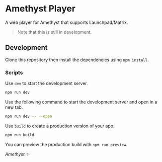 # Amethyst Player

A web player for Amethyst that supports Launchpad/Matrix.

> Note that this is still in development.

## Development

Clone this repository then install the dependencies using `npm install`.

### Scripts

Use `dev` to start the development server.

```bash
npm run dev
```
Use the following command to start the development server and open in a new tab.
```bash
npm run dev -- --open
```


Use `build` to create a production version of your app.

```bash
npm run build
```

You can preview the production build with `npm run preview`.

*Amethyst ✨*
